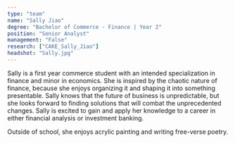 ```yaml
---
type: "team"
name: "Sally Jiao"
degree: "Bachelor of Commerce - Finance | Year 2"
position: "Senior Analyst"
management: "False"
research: ["CAKE_Sally_Jiao"]
headshot: "Sally.jpg"
---
```


Sally is a first year commerce student with an intended specialization in finance and minor in economics. She is inspired by the chaotic nature of finance, because she enjoys organizing it and shaping it into something presentable. Sally knows that the future of business is unpredictable, but she looks forward to finding solutions that will combat the unprecedented changes. Sally is excited to gain and apply her knowledge to a career in either financial analysis or investment banking.

Outside of school, she enjoys acrylic painting and writing free-verse poetry.